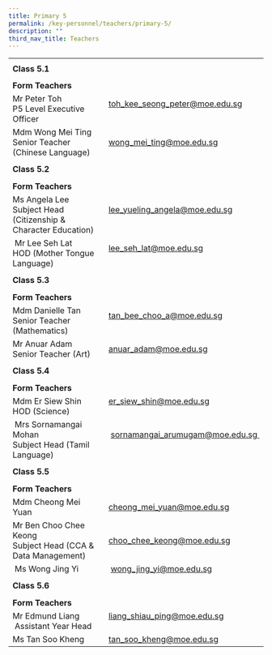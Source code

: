 ```yaml
---
title: Primary 5
permalink: /key-personnel/teachers/primary-5/
description: ""
third_nav_title: Teachers
---
```




<table border="0" width="100%" cellspacing="0">
<tbody>
<tr>
<td colspan="2" height="41"><strong>Class 5.1</strong></td>
</tr>
<tr>
<td colspan="2" height="25"><strong>Form Teachers</strong></td>
</tr>
<tr>
<td width="50%">Mr Peter Toh<br />P5 Level Executive Officer</td>
<td width="50%"><a href="mailto:toh_kee_seong_peter@moe.edu.sg" target="">toh_kee_seong_peter@moe.edu.sg</a><br /><br /></td>
</tr>
<tr>
<td>
<div>Mdm Wong Mei Ting</div>
<div>
<div>Senior Teacher (Chinese Language)</div>
</div>
</td>
<td><a href="mailto:wong_mei_ting@moe.edu.sg" target="">wong_mei_ting@moe.edu.sg</a></td>
</tr>
<tr>
<td colspan="2" height="41"><strong>Class 5.2</strong></td>
</tr>
<tr>
<td colspan="2" height="25"><strong>Form Teachers</strong></td>
</tr>
<tr>
<td width="50%">Ms Angela Lee<br />Subject Head (Citizenship &amp; Character Education)</td>
<td><a href="mailto:lee_yueling_angela@moe.edu.sg" target="">lee_yueling_angela@moe.edu.sg</a><br /><br /></td>
</tr>
<tr>
<td>&nbsp;Mr Lee Seh Lat<br />HOD (Mother Tongue Language)</td>
<td><a href="mailto:lee_seh_lat@moe.edu.sg" target="">lee_seh_lat@moe.edu.sg</a><br /><br /></td>
</tr>
<tr>
<td colspan="2" height="41"><strong>Class 5.3</strong></td>
</tr>
<tr>
<td colspan="2" height="25"><strong>Form Teachers</strong></td>
</tr>
<tr>
<td>Mdm Danielle Tan<br />Senior Teacher (Mathematics)</td>
<td><a href="mailto:tan_bee_choo_a@moe.edu.sg" target="">tan_bee_choo_a@moe.edu.sg</a><br /><br /></td>
</tr>
<tr>
<td>
<div>Mr Anuar Adam</div>
<div>
<div>Senior Teacher (Art)</div>
</div>
</td>
<td><a href="mailto:anuar_adam@moe.edu.sg" target="">anuar_adam@moe.edu.sg</a></td>
</tr>
<tr>
<td colspan="2" height="41"><strong>Class 5.4</strong></td>
</tr>
<tr>
<td colspan="2" height="25"><strong>Form Teachers</strong></td>
</tr>
<tr>
<td width="50%">Mdm Er Siew Shin<br />HOD (Science)</td>
<td width="50%"><a href="mailto:er_siew_shin@moe.edu.sg" target="">er_siew_shin@moe.edu.sg</a><br /><br /></td>
</tr>
<tr>
<td>&nbsp;Mrs Sornamangai Mohan<br />Subject Head (Tamil Language)</td>
<td>&nbsp;<a href="mailto:sornamangai_arumugam@moe.edu.sg" target="">sornamangai_arumugam@moe.edu.sg&nbsp;</a><br /><br /></td>
</tr>
<tr>
<td colspan="2" height="41"><strong>Class 5.5</strong></td>
</tr>
<tr>
<td colspan="2" height="25"><strong>Form Teachers</strong></td>
</tr>
<tr>
<td>Mdm Cheong Mei Yuan</td>
<td><a href="mailto:cheong_mei_yuan@moe.edu.sg" target="">cheong_mei_yuan@moe.edu.sg</a></td>
</tr>
<tr>
<td>Mr Ben Choo Chee Keong<br />Subject Head (CCA &amp; Data Management)</td>
<td><a href="mailto:choo_chee_keong@moe.edu.sg" target="">choo_chee_keong@moe.edu.sg</a></td>
</tr>
<tr>
<td>&nbsp;Ms Wong Jing Yi</td>
<td>&nbsp;<a href="mailto:wong_jing_yi@moe.edu.sg" target="">wong_jing_yi@moe.edu.sg</a></td>
</tr>
<tr>
<td colspan="2" height="41"><strong>Class 5.6</strong></td>
</tr>
<tr>
<td colspan="2" height="25"><strong>Form Teachers</strong></td>
</tr>
<tr>
<td>Mr Edmund Liang<br />&nbsp;Assistant Year Head&nbsp;</td>
<td><a href="mailto:liang_shiau_ping@moe.edu.sg" target="">liang_shiau_ping@moe.edu.sg</a><br /><br /></td>
</tr>
<tr>
<td>Ms Tan Soo Kheng</td>
<td><a href="mailto:tan_soo_kheng@moe.edu.sg" target="">tan_soo_kheng@moe.edu.sg</a></td>
</tr>
</tbody>
</table>